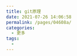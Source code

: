 ```yaml
---
title: git原理
date: 2021-07-26 14:06:58
permalink: /pages/04608a/
categories:
  - 更多
tags:
  - 
---
```

